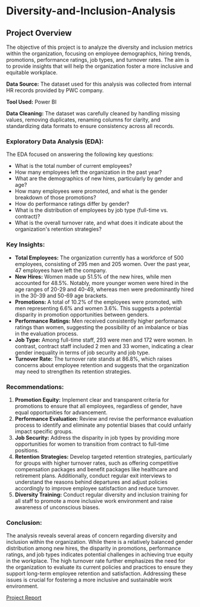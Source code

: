 # Diversity-and-Inclusion-Analysis

## Project Overview

The objective of this project is to analyze the diversity and inclusion metrics within the organization, focusing on employee demographics, hiring trends, promotions, performance ratings, job types, and turnover rates. The aim is to provide insights that will help the organization foster a more inclusive and equitable workplace.

**Data Source:** The dataset used for this analysis was collected from internal HR records provided by PWC company.

**Tool Used:** Power BI 

**Data Cleaning:**
The dataset was carefully cleaned by handling missing values, removing duplicates, renaming columns for clarity, and standardizing data formats to ensure consistency across all records.

### **Exploratory Data Analysis (EDA):**
The EDA focused on answering the following key questions:
- What is the total number of current employees?
- How many employees left the organization in the past year?
- What are the demographics of new hires, particularly by gender and age?
- How many employees were promoted, and what is the gender breakdown of those promotions?
- How do performance ratings differ by gender?
- What is the distribution of employees by job type (full-time vs. contract)?
- What is the overall turnover rate, and what does it indicate about the organization's retention strategies?

### **Key Insights:**
- **Total Employees:** The organization currently has a workforce of 500 employees, consisting of 295 men and 205 women. Over the past year, 47 employees have left the company.
- **New Hires:** Women made up 51.5% of the new hires, while men accounted for 48.5%. Notably, more younger women were hired in the age ranges of 20-29 and 40-49, whereas men were predominantly hired in the 30-39 and 50-69 age brackets.
- **Promotions:** A total of 10.2% of the employees were promoted, with men representing 6.6% and women 3.6%. This suggests a potential disparity in promotion opportunities between genders.
- **Performance Ratings:** Men received consistently higher performance ratings than women, suggesting the possibility of an imbalance or bias in the evaluation process.
- **Job Type:** Among full-time staff, 293 were men and 172 were women. In contrast, contract staff included 2 men and 33 women, indicating a clear gender inequality in terms of job security and job type.
- **Turnover Rate:** The turnover rate stands at 86.8%, which raises concerns about employee retention and suggests that the organization may need to strengthen its retention strategies.

### Recommendations:
1. **Promotion Equity:** Implement clear and transparent criteria for promotions to ensure that all employees, regardless of gender, have equal opportunities for advancement.
2. **Performance Evaluation:** Review and revise the performance evaluation process to identify and eliminate any potential biases that could unfairly impact specific groups.
3. **Job Security:** Address the disparity in job types by providing more opportunities for women to transition from contract to full-time positions.
4. **Retention Strategies:** Develop targeted retention strategies, particularly for groups with higher turnover rates, such as offering competitive compensation packages and benefit packages like healthcare and retirement plans. Additionally, conduct regular exit interviews to understand the reasons behind departures and adjust policies accordingly to improve employee satisfaction and reduce turnover.
5. **Diversity Training:** Conduct regular diversity and inclusion training for all staff to promote a more inclusive work environment and raise awareness of unconscious biases.


### Conclusion:
The analysis reveals several areas of concern regarding diversity and inclusion within the organization. While there is a relatively balanced gender distribution among new hires, the disparity in promotions, performance ratings, and job types indicates potential challenges in achieving true equity in the workplace. The high turnover rate further emphasizes the need for the organization to evaluate its current policies and practices to ensure they support long-term employee retention and satisfaction.
Addressing these issues is crucial for fostering a more inclusive and sustainable work environment.

[Project Report](https://app.powerbi.com/view?r=eyJrIjoiYjg2MWVkYWUtZDJiMS00ZWJhLTkxM2MtMjE3YjVhOWZjODc5IiwidCI6ImRjYjkyZTk2LWNkYzktNDg0NC05MzMyLWQwMzgwYzdjMTkyZiIsImMiOjN9)
